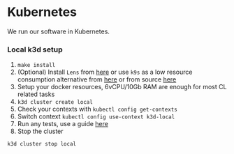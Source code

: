 # Kubernetes

We run our software in Kubernetes.

### Local k3d setup

1. `make install`
2. (Optional) Install `Lens` from [here](https://k8slens.dev/) or use `k9s` as a low resource consumption alternative from [here](https://k9scli.io/topics/install/)
   or from source [here](https://github.com/goplugin/helmenv)
3. Setup your docker resources, 6vCPU/10Gb RAM are enough for most CL related tasks
4. `k3d cluster create local`
5. Check your contexts with `kubectl config get-contexts`
6. Switch context `kubectl config use-context k3d-local`
7. Run any tests, use a guide [here](integration-tests/README.md)
8. Stop the cluster

```
k3d cluster stop local
```
